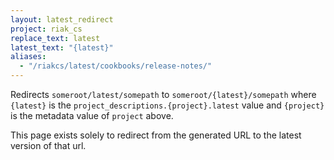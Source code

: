 ```yaml
---
layout: latest_redirect
project: riak_cs
replace_text: latest
latest_text: "{latest}"
aliases:
  - "/riakcs/latest/cookbooks/release-notes/"
---
```


Redirects `someroot/latest/somepath` to `someroot/{latest}/somepath` 
where `{latest}` is the `project_descriptions.{project}.latest` value
and `{project}` is the metadata value of `project` above.

This page exists solely to redirect from the generated URL to the latest version of
that url.



